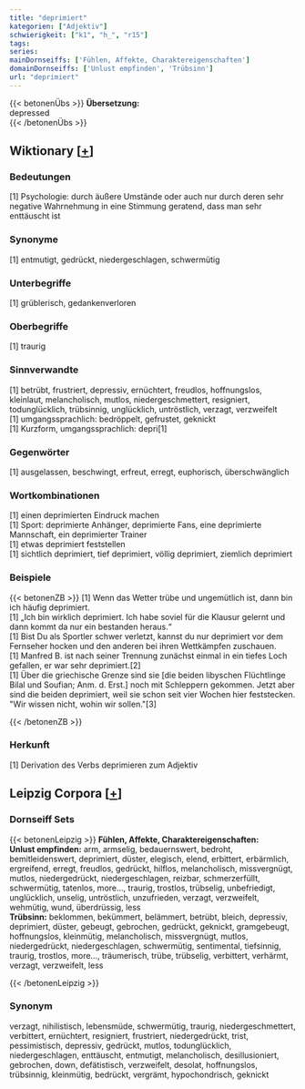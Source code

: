 ```yaml
---
title: "deprimiert"
kategorien: ["Adjektiv"]
schwierigkeit: ["k1", "h_", "r15"]
tags:
series:
mainDornseiffs: ['Fühlen, Affekte, Charaktereigenschaften']
domainDornseiffs: ['Unlust empfinden', 'Trübsinn']
url: "deprimiert"
---
```


{{< betonenÜbs >}}
**Übersetzung:**  
depressed  
{{< /betonenÜbs >}}

## Wiktionary [[+](https://de.wiktionary.org/wiki/deprimiert)]

### Bedeutungen
[1] Psychologie: durch äußere Umstände oder auch nur durch deren sehr negative Wahrnehmung in eine Stimmung geratend, dass man sehr enttäuscht ist  

### Synonyme
[1] entmutigt, gedrückt, niedergeschlagen, schwermütig  

### Unterbegriffe
[1] grüblerisch, gedankenverloren  

### Oberbegriffe
[1] traurig  

### Sinnverwandte
[1] betrübt, frustriert, depressiv, ernüchtert, freudlos, hoffnungslos, kleinlaut, melancholisch, mutlos, niedergeschmettert, resigniert, todunglücklich, trübsinnig, unglücklich, untröstlich, verzagt, verzweifelt  
[1] umgangssprachlich: bedröppelt, gefrustet, geknickt  
[1] Kurzform, umgangssprachlich: depri[1]  

### Gegenwörter
[1] ausgelassen, beschwingt, erfreut, erregt, euphorisch, überschwänglich  

### Wortkombinationen
[1] einen deprimierten Eindruck machen  
[1] Sport: deprimierte Anhänger, deprimierte Fans, eine deprimierte Mannschaft, ein deprimierter Trainer  
[1] etwas deprimiert feststellen  
[1] sichtlich deprimiert, tief deprimiert, völlig deprimiert, ziemlich deprimiert  

### Beispiele
{{< betonenZB >}}
[1] Wenn das Wetter trübe und ungemütlich ist, dann bin ich häufig deprimiert.  
[1] „Ich bin wirklich deprimiert. Ich habe soviel für die Klausur gelernt und dann kommt da nur ein bestanden heraus.“  
[1] Bist Du als Sportler schwer verletzt, kannst du nur deprimiert vor dem Fernseher hocken und den anderen bei ihren Wettkämpfen zuschauen.  
[1] Manfred B. ist nach seiner Trennung zunächst einmal in ein tiefes Loch gefallen, er war sehr deprimiert.[2]  
[1] Über die griechische Grenze sind sie [die beiden libyschen Flüchtlinge Bilal und Soufian; Anm. d. Erst.] noch mit Schleppern gekommen. Jetzt aber sind die beiden deprimiert, weil sie schon seit vier Wochen hier feststecken. "Wir wissen nicht, wohin wir sollen."[3]  

{{< /betonenZB >}}
### Herkunft
[1] Derivation des Verbs deprimieren zum Adjektiv  


## Leipzig Corpora [[+](https://corpora.uni-leipzig.de/en/res?word=deprimiert&corpusId=deu_newscrawl-public_2018)]

### Dornseiff Sets
{{< betonenLeipzig >}}
**Fühlen, Affekte, Charaktereigenschaften:**  
**Unlust empfinden:** arm, armselig, bedauernswert, bedroht, bemitleidenswert, deprimiert, düster, elegisch, elend, erbittert, erbärmlich, ergreifend, erregt, freudlos, gedrückt, hilflos, melancholisch, missvergnügt, mutlos, niedergedrückt, niedergeschlagen, reizbar, schmerzerfüllt, schwermütig, tatenlos, more..., traurig, trostlos, trübselig, unbefriedigt, unglücklich, unselig, untröstlich, unzufrieden, verzagt, verzweifelt, wehmütig, wund, überdrüssig, less  
**Trübsinn:** beklommen, bekümmert, belämmert, betrübt, bleich, depressiv, deprimiert, düster, gebeugt, gebrochen, gedrückt, geknickt, gramgebeugt, hoffnungslos, kleinmütig, melancholisch, missvergnügt, mutlos, niedergedrückt, niedergeschlagen, schwermütig, sentimental, tiefsinnig, traurig, trostlos, more..., träumerisch, trübe, trübselig, verbittert, verhärmt, verzagt, verzweifelt, less  

{{< /betonenLeipzig >}}

### Synonym
verzagt, nihilistisch, lebensmüde, schwermütig, traurig, niedergeschmettert, verbittert, ernüchtert, resigniert, frustriert, niedergedrückt, trist, pessimistisch, depressiv, gedrückt, mutlos, todunglücklich, niedergeschlagen, enttäuscht, entmutigt, melancholisch, desillusioniert, gebrochen, down, defätistisch, verzweifelt, desolat, hoffnungslos, trübsinnig, kleinmütig, bedrückt, vergrämt, hypochondrisch, geknickt

